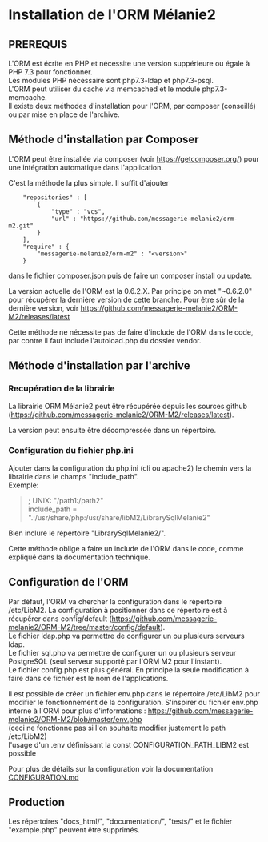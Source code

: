 Installation de l'ORM Mélanie2
==============================

<h2>PREREQUIS</h2>

L'ORM est écrite en PHP et nécessite une version suppérieure ou égale à PHP 7.3 pour fonctionner.  
Les modules PHP nécessaire sont php7.3-ldap et php7.3-psql.  
L'ORM peut utiliser du cache via memcached et le module php7.3-memcache.  
Il existe deux méthodes d'installation pour l'ORM, par composer (conseillé) ou par mise en place de l'archive.  


<h2>Méthode d'installation par Composer</h2>

L'ORM peut être installée via composer (voir https://getcomposer.org/) pour une intégration automatique dans l'application.

C'est la méthode la plus simple. Il suffit d'ajouter  

```
    "repositories" : [
        {
            "type" : "vcs",
            "url" : "https://github.com/messagerie-melanie2/orm-m2.git"
        }
    ],
    "require" : {
        "messagerie-melanie2/orm-m2" : "<version>"
    }
```

dans le fichier composer.json puis de faire un composer install ou update. 

La version actuelle de l'ORM est la 0.6.2.X. Par principe on met "~0.6.2.0" pour récupérer la dernière version de cette branche. Pour être sûr de la dernière version, voir https://github.com/messagerie-melanie2/ORM-M2/releases/latest

Cette méthode ne nécessite pas de faire d'include de l'ORM dans le code, par contre il faut include l'autoload.php du dossier vendor.


<h2>Méthode d'installation par l'archive</h2>

<h3>Recupération de la librairie</h3>

La librairie ORM Mélanie2 peut être récupérée depuis les sources github (https://github.com/messagerie-melanie2/ORM-M2/releases/latest).

La version peut ensuite être décompressée dans un répertoire.

<h3>Configuration du fichier php.ini</h3>

Ajouter dans la configuration du php.ini (cli ou apache2) le chemin vers la librairie dans le champs
"include_path".  
Exemple:
> ; UNIX: "/path1:/path2"  
> include_path = ".:/usr/share/php:/usr/share/libM2/LibrarySqlMelanie2"  

Bien inclure le répertoire "LibrarySqlMelanie2/".

Cette méthode oblige a faire un include de l'ORM dans le code, comme expliqué dans la documentation technique.


<h2>Configuration de l'ORM</h2>

Par défaut, l'ORM va chercher la configuration dans le répertoire /etc/LibM2.
La configuration à positionner dans ce répertoire est à récupếrer dans config/default (https://github.com/messagerie-melanie2/ORM-M2/tree/master/config/default).  
Le fichier ldap.php va permettre de configurer un ou plusieurs serveurs ldap.  
Le fichier sql.php va permettre de configurer un ou plusieurs serveur PostgreSQL (seul serveur supporté par l'ORM M2 pour l'instant).  
Le fichier config.php est plus général. En principe la seule modification à faire dans ce fichier est le nom de l'applications.

Il est possible de créer un fichier env.php dans le répertoire /etc/LibM2 pour modifier le fonctionnement de la configuration. S'inspirer du fichier env.php interne à l'ORM pour plus d'informations : https://github.com/messagerie-melanie2/ORM-M2/blob/master/env.php<br>
(ceci ne fonctionne pas si l'on souhaite modifier justement le path /etc/LibM2)<br>
l'usage d'un .env définissant la const CONFIGURATION_PATH_LIBM2 est possible

Pour plus de détails sur la configuration voir la documentation [CONFIGURATION.md](documentation/CONFIGURATION.md)

<h2>Production</h2>

Les répertoires "docs_html/", "documentation/", "tests/" et le fichier "example.php" peuvent être supprimés.
